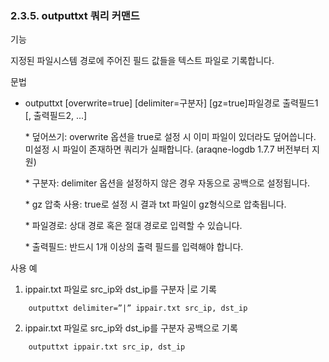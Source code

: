 ### 2.3.5. outputtxt 쿼리 커맨드


기능

지정된 파일시스템 경로에 주어진 필드 값들을 텍스트 파일로 기록합니다.

문법

* outputtxt [overwrite=true] [delimiter=구분자] [gz=true]파일경로 출력필드1 [, 출력필드2, ...]

	\* 덮어쓰기: overwrite 옵션을 true로 설정 시 이미 파일이 있더라도 덮어씁니다. 미설정 시 파일이 존재하면 쿼리가 실패합니다. (araqne-logdb 1.7.7 버전부터 지원)
    
	\* 구분자: delimiter 옵션을 설정하지 않은 경우 자동으로 공백으로 설정됩니다.
    
	\* gz 압축 사용: true로 설정 시 결과 txt 파일이 gz형식으로 압축됩니다.
    
	\* 파일경로: 상대 경로 혹은 절대 경로로 입력할 수 있습니다.
    
	\* 출력필드: 반드시 1개 이상의 출력 필드를 입력해야 합니다.

사용 예

1) ippair.txt 파일로 src_ip와 dst_ip를 구분자 |로 기록

~~~
	outputtxt delimiter=”|” ippair.txt src_ip, dst_ip
~~~

2) ippair.txt 파일로 src_ip와 dst_ip를 구분자 공백으로 기록

~~~
	outputtxt ippair.txt src_ip, dst_ip
~~~

